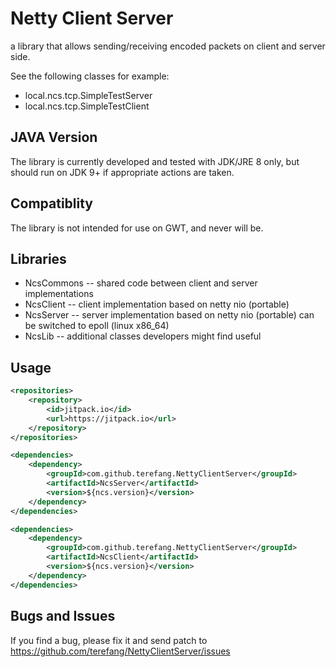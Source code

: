 # Netty Client Server

a library that allows sending/receiving encoded packets on client and server side.

See the following classes for example:

* local.ncs.tcp.SimpleTestServer
* local.ncs.tcp.SimpleTestClient

## JAVA Version

The library is currently developed and tested with JDK/JRE 8 only, 
but should run on JDK 9+ if appropriate actions are taken.

## Compatiblity

The library is not intended for use on GWT, and never will be.

## Libraries

* NcsCommons -- shared code between client and server implementations
* NcsClient -- client implementation based on netty nio (portable)
* NcsServer -- server implementation based on netty nio (portable) can be switched to epoll (linux x86_64)
* NcsLib -- additional classes developers might find useful

## Usage

```xml
<repositories>
    <repository>
        <id>jitpack.io</id>
        <url>https://jitpack.io</url>
    </repository>
</repositories>
```

```xml
<dependencies>
    <dependency>
        <groupId>com.github.terefang.NettyClientServer</groupId>
        <artifactId>NcsServer</artifactId>
        <version>${ncs.version}</version>
    </dependency>
</dependencies>
```

```xml
<dependencies>
    <dependency>
        <groupId>com.github.terefang.NettyClientServer</groupId>
        <artifactId>NcsClient</artifactId>
        <version>${ncs.version}</version>
    </dependency>
</dependencies>
```

## Bugs and Issues

If you find a bug, please fix it and send patch to https://github.com/terefang/NettyClientServer/issues

